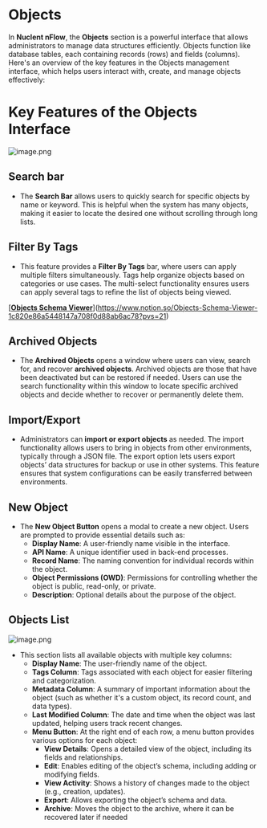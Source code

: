 # Objects

In **Nuclent nFlow**, the **Objects** section is a powerful interface that allows administrators to manage data structures efficiently. Objects function like database tables, each containing records (rows) and fields (columns). Here's an overview of the key features in the Objects management interface, which helps users interact with, create, and manage objects effectively:

# Key Features of the Objects Interface

![image.png](Objects%201c820e86a54481b19311e2e7218b1d62/image.png)

## **Search bar**

- The **Search Bar** allows users to quickly search for specific objects by name or keyword. This is helpful when the system has many objects, making it easier to locate the desired one without scrolling through long lists.

## **Filter By Tags**

- This feature provides a **Filter By Tags** bar, where users can apply multiple filters simultaneously. Tags help organize objects based on categories or use cases. The multi-select functionality ensures users can apply several tags to refine the list of objects being viewed.

[[**Objects Schema Viewer**](https://m5rcxa7oqop.sg.larksuite.com/wiki/P3QpwIL0fi0Wvck0cGrl7nNEg3c)](https://www.notion.so/Objects-Schema-Viewer-1c820e86a5448147a708f0d88ab6ac78?pvs=21)

## **Archived Objects**

- The **Archived Objects** opens a window where users can view, search for, and recover **archived objects**. Archived objects are those that have been deactivated but can be restored if needed. Users can use the search functionality within this window to locate specific archived objects and decide whether to recover or permanently delete them.

## **Import/Export**

- Administrators can **import or export objects** as needed. The import functionality allows users to bring in objects from other environments, typically through a JSON file. The export option lets users export objects’ data structures for backup or use in other systems. This feature ensures that system configurations can be easily transferred between environments.

## **New Object**

- The **New Object Button** opens a modal to create a new object. Users are prompted to provide essential details such as:
    - **Display Name**: A user-friendly name visible in the interface.
    - **API Name**: A unique identifier used in back-end processes.
    - **Record Name**: The naming convention for individual records within the object.
    - **Object Permissions (OWD)**: Permissions for controlling whether the object is public, read-only, or private.
    - **Description**: Optional details about the purpose of the object.

## **Objects List**

![image.png](Objects%201c820e86a54481b19311e2e7218b1d62/image%201.png)

- This section lists all available objects with multiple key columns:
    - **Display Name**: The user-friendly name of the object.
    - **Tags Column**: Tags associated with each object for easier filtering and categorization.
    - **Metadata Column**: A summary of important information about the object (such as whether it's a custom object, its record count, and data types).
    - **Last Modified Column**: The date and time when the object was last updated, helping users track recent changes.
    - **Menu Button**: At the right end of each row, a menu button provides various options for each object:
        - **View Details**: Opens a detailed view of the object, including its fields and relationships.
        - **Edit**: Enables editing of the object’s schema, including adding or modifying fields.
        - **View Activity**: Shows a history of changes made to the object (e.g., creation, updates).
        - **Export**: Allows exporting the object’s schema and data.
        - **Archive**: Moves the object to the archive, where it can be recovered later if needed